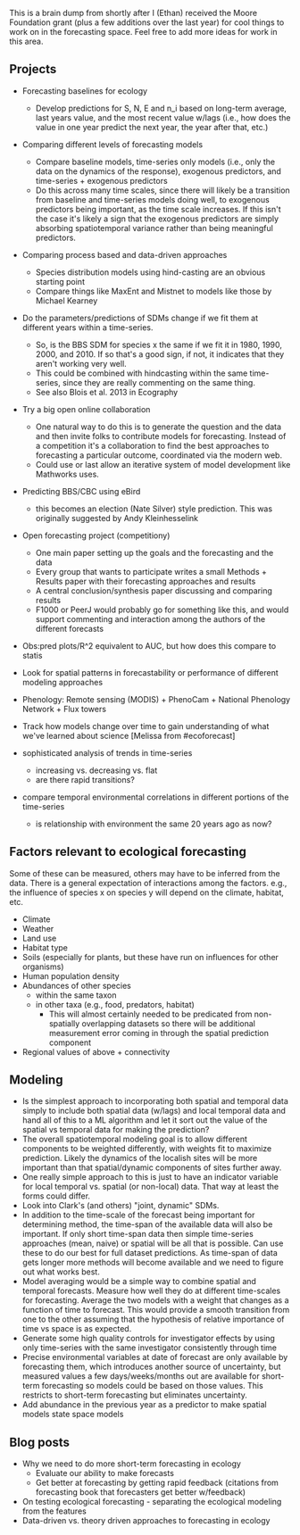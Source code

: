 This is a brain dump from shortly after I (Ethan) received the Moore Foundation grant (plus a few additions over the last year) for cool things to work on in the forecasting space. Feel free to add more ideas for work in this area.

## Projects

* Forecasting baselines for ecology
    * Develop predictions for S, N, E and n_i based on long-term average, last
      years value, and the most recent value w/lags (i.e., how does the value in
      one year predict the next year, the year after that, etc.)
* Comparing different levels of forecasting models
    * Compare baseline models, time-series only models (i.e., only the data on
      the dynamics of the response), exogenous predictors, and time-series +
      exogenous predictors
    * Do this across many time scales, since there will likely be a transition
      from baseline and time-series models doing well, to exogenous predictors
      being important, as the time scale increases. If this isn't the case it's
      likely a sign that the exogenous predictors are simply absorbing
      spatiotemporal variance rather than being meaningful predictors.
* Comparing process based and data-driven approaches
    * Species distribution models using hind-casting are an obvious starting
      point
    * Compare things like MaxEnt and Mistnet to models like those by Michael
      Kearney
* Do the parameters/predictions of SDMs change if we fit them at different years
  within a time-series.
    * So, is the BBS SDM for species x the same if we fit it
      in 1980, 1990, 2000, and 2010. If so that's a good sign, if not, it indicates
      that they aren't working very well.
    * This could be combined with hindcasting within the same time-series, since
      they are really commenting on the same thing.
	* See also Blois et al. 2013 in Ecography
* Try a big open online collaboration
    * One natural way to do this is to generate the question and the data and
      then invite folks to contribute models for forecasting. Instead of a
      competition it's a collaboration to find the best approaches to
      forecasting a particular outcome, coordinated via the modern web.
    * Could use or last allow an iterative system of model development like
      Mathworks uses.
* Predicting BBS/CBC using eBird
  * this becomes an election (Nate Silver) style prediction. This was originally
  suggested by Andy Kleinhesselink
* Open forecasting project (competitiony)
    * One main paper setting up the goals and the forecasting and the data
    * Every group that wants to participate writes a small Methods + Results
      paper with their forecasting approaches and results
	* A central conclusion/synthesis paper discussing and comparing results
	* F1000 or PeerJ would probably go for something like this, and would
	support commenting and interaction among the authors of the different
	forecasts 

* Obs:pred plots/R^2 equivalent to AUC, but how does this compare to statis
* Look for spatial patterns in forecastability or performance of different
modeling approaches
* Phenology: Remote sensing (MODIS) + PhenoCam + National Phenology Network +
  Flux towers
* Track how models change over time to gain understanding of what we've learned
  about science [Melissa from #ecoforecast]

* sophisticated analysis of trends in time-series
    * increasing vs. decreasing vs. flat
    * are there rapid transitions?
* compare temporal environmental correlations in different portions of the
time-series
    * is relationship with environment the same 20 years ago as now?

## Factors relevant to ecological forecasting

Some of these can be measured, others may have to be inferred from the
data. There is a general expectation of interactions among the factors. e.g.,
the influence of species x on species y will depend on the climate, habitat,
etc.

* Climate
* Weather
* Land use
* Habitat type
* Soils (especially for plants, but these have run on influences for other
  organisms)
* Human population density
* Abundances of other species
  * within the same taxon
  * in other taxa (e.g., food, predators, habitat)
    * This will almost certainly needed to be predicated from non-spatially
      overlapping datasets so there will be additional measurement error
      coming in through the spatial prediction component
* Regional values of above + connectivity

## Modeling

* Is the simplest approach to incorporating both spatial and temporal data
  simply to include both spatial data (w/lags) and local temporal data and hand
  all of this to a ML algorithm and let it sort out the value of the spatial vs
  temporal data for making the prediction?
* The overall spatiotemporal modeling goal is to allow different components to
  be weighted differently, with weights fit to maximize prediction. Likely the
  dynamics of the localish sites will be more important than that
  spatial/dynamic components of sites further away.
* One really simple approach to this is just to have an indicator variable for
  local temporal vs. spatial (or non-local) data. That way at least the forms
  could differ.
* Look into Clark's (and others) "joint, dynamic" SDMs.
* In addition to the time-scale of the forecast being important for determining
  method, the time-span of the available data will also be important. If only
  short time-span data then simple time-series approaches (mean, naive) or
  spatial will be all that is possible. Can use these to do our best for full
  dataset predictions. As time-span of data gets longer more methods will become
  available and we need to figure out what works best.
* Model averaging would be a simple way to combine spatial and temporal
  forecasts. Measure how well they do at different time-scales for
  forecasting. Average the two models with a weight that changes as a function
  of time to forecast. This would provide a smooth transition from one to the
  other assuming that the hypothesis of relative importance of time vs space is
  as expected.
* Generate some high quality controls for investigator effects by using only
  time-series with the same investigator consistently through time
* Precise environmental variables at date of forecast are only available by
  forecasting them, which introduces another source of uncertainty, but measured
  values a few days/weeks/months out are available for short-term forecasting so
  models could be based on those values. This restricts to short-term
  forecasting but eliminates uncertainty.
* Add abundance in the previous year as a predictor to make spatial models state space models

## Blog posts

* Why we need to do more short-term forecasting in ecology
  * Evaluate our ability to make forecasts
  * Get better at forecasting by getting rapid feedback (citations from
    forecasting book that forecasters get better w/feedback)
* On testing ecological forecasting - separating the ecological modeling from
  the features
* Data-driven vs. theory driven approaches to forecasting in ecology
